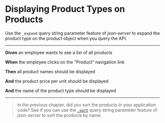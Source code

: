 # Displaying Product Types on Products

Use the `_expand` query string parameter feature of _json-server_ to expand the product type on the product object when you query the API.


---
**Given** an employee wants to see a list of all products

**When** the employee clicks on the "Product" navigation link

**Then** all product names should be displayed

**And** the product price per unit should be displayed

**And** the name of the product type should be displayed

---

 > In the previous chapter, did you sort the products in your application code? See if you can use the [`_sort`](https://github.com/typicode/json-server#sort) query string parameter feature of _json-server_ to sort the products by name.

